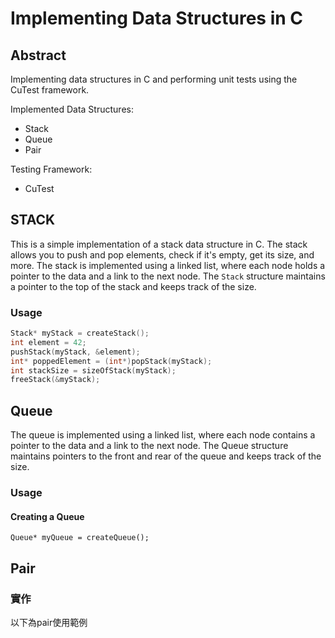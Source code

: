 # Implementing Data Structures in C

## Abstract
Implementing data structures in C and performing unit tests using the CuTest framework.

Implemented Data Structures:
* Stack
* Queue
* Pair

Testing Framework:
* CuTest

## STACK
This is a simple implementation of a stack data structure in C. The stack allows you to push and pop elements, check if it's empty, get its size, and more.
The stack is implemented using a linked list, where each node holds a pointer to the data and a link to the next node. The `Stack` structure maintains a pointer to the top of the stack and keeps track of the size.

### Usage
```c
Stack* myStack = createStack();
int element = 42;
pushStack(myStack, &element);
int* poppedElement = (int*)popStack(myStack);
int stackSize = sizeOfStack(myStack);
freeStack(&myStack);
```


## Queue
The queue is implemented using a linked list, where each node contains a pointer to the data and a link to the next node. The Queue structure maintains pointers to the front and rear of the queue and keeps track of the size.

### Usage
#### Creating a Queue
```
Queue* myQueue = createQueue();
```


## Pair

### 實作
以下為pair使用範例
```
```


